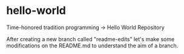 # hello-world
Time-honored tradition programming -> Hello World Repository

After creating a new branch called "readme-edits" let's make some modifications on the README.md to understand the aim of a branch.
